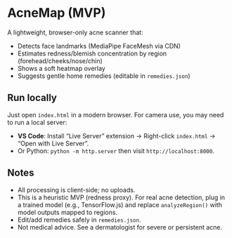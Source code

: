 # AcneMap (MVP)
A lightweight, browser-only acne scanner that:
- Detects face landmarks (MediaPipe FaceMesh via CDN)
- Estimates redness/blemish concentration by region (forehead/cheeks/nose/chin)
- Shows a soft heatmap overlay
- Suggests gentle home remedies (editable in `remedies.json`)

## Run locally
Just open `index.html` in a modern browser. For camera use, you may need to run a local server:
- **VS Code**: Install “Live Server” extension → Right-click `index.html` → “Open with Live Server”.
- Or Python: `python -m http.server` then visit `http://localhost:8000`.

## Notes
- All processing is client-side; no uploads.
- This is a heuristic MVP (redness proxy). For real acne detection, plug in a trained model (e.g., TensorFlow.js) and replace `analyzeRegion()` with model outputs mapped to regions.
- Edit/add remedies safely in `remedies.json`.
- Not medical advice. See a dermatologist for severe or persistent acne.
